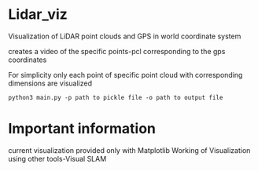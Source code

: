 # Lidar_viz
Visualization of LiDAR point clouds and GPS in world coordinate system

creates a video of the specific points-pcl corresponding to the gps coordinates

For simplicity only each point of specific point cloud with corresponding dimensions are visualized

```
python3 main.py -p path to pickle file -o path to output file
```
# Important information  
current visualization provided only with Matplotlib
Working of Visualization using other tools-Visual SLAM